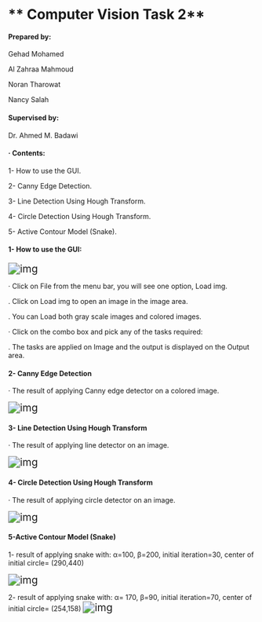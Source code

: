 
# ** Computer Vision Task 2** 

#### Prepared by:  

  Gehad Mohamed

 Al Zahraa Mahmoud

Noran Tharowat

Nancy Salah



#### Supervised by: 

Dr.  Ahmed M. Badawi

#### ·    Contents:

1- How to use the GUI.

2- Canny Edge Detection.

3- Line Detection Using Hough Transform.

4- Circle Detection Using Hough Transform.

5- Active Contour Model (Snake).



#### **1-**  **How to use the GUI:**

<img src="file:///C:/Users/Saiko/AppData/Local/Temp/msohtmlclip1/01/clip_image002.png" alt="img" style="zoom:150%;" />

·  Click on File from the menu bar, you will see one option, Load img.

. Click on Load img to open an image in the image area.

. You can Load both gray scale images and colored images.

· Click on the combo box and pick any of the tasks required:

.  The tasks are applied on Image and the output is displayed on the Output area.

 

####  **2- Canny Edge Detection** 

·     The result of applying Canny edge detector on a colored image.

<img src="Canny.PNG" alt="img" style="zoom:150%;" />

 

#### **3- Line Detection Using Hough Transform**

·     The result of applying line detector on an image.

<img src="HoughLines.PNG" alt="img" style="zoom:150%;" />

#### **4- Circle Detection Using Hough Transform**



·     The result of applying circle detector on an image.

<img src="HoughCircles.PNG" alt="img" style="zoom:150%;" />

#### **5-Active Contour Model (Snake)**

1- result of applying snake with: α=100, β=200, initial iteration=30, center of initial circle= (290,440) 



<img src="Snakes2.PNG" alt="img" style="zoom:150%;" />

 

2- result of applying snake with: α= 170, β=90, initial iteration=70, center of initial circle= (254,158) <img src="https://github.com/sbme-tutorials/cv404-2021-project-2-sbe404b-team17/blob/master/Results/Snakes1.PNG" alt="img" style="zoom:150%;" />
